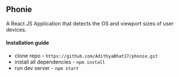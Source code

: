## Phonie

A React JS Application that detects the OS and viewport sizes of user devices.  

#### Installation guide

* clone repo - `https://github.com/AdithyaBhat17/phonie.git`  
* install all dependencies - `npm install`
* run dev server - `npm start`